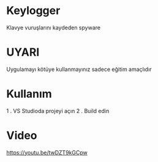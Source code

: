 # Keylogger
Klavye vuruşlarını kaydeden spyware
# UYARI
Uygulamayı kötüye kullanmayınız sadece eğitim amaçlıdır
# Kullanım
1 . VS Studioda projeyi açın
2 . Build edin
# Video
https://youtu.be/twDZT9kGCpw
